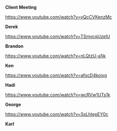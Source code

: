 **Client Meeting**

https://www.youtube.com/watch?v=vQcCVKenzMc

**Derek**

https://www.youtube.com/watch?v=TSmvcqUzelU

**Brandon**

https://www.youtube.com/watch?v=nLQtzU-a1ik

**Ken**

https://www.youtube.com/watch?v=afocD4koixg

**Hadi**

https://www.youtube.com/watch?v=wcRVw1UTs1k

**George**

https://www.youtube.com/watch?v=SsLhIepEY0c

**Karl**

